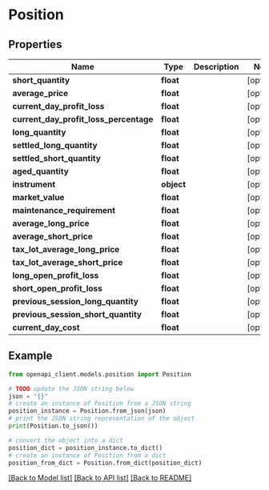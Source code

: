 # Position


## Properties

Name | Type | Description | Notes
------------ | ------------- | ------------- | -------------
**short_quantity** | **float** |  | [optional] 
**average_price** | **float** |  | [optional] 
**current_day_profit_loss** | **float** |  | [optional] 
**current_day_profit_loss_percentage** | **float** |  | [optional] 
**long_quantity** | **float** |  | [optional] 
**settled_long_quantity** | **float** |  | [optional] 
**settled_short_quantity** | **float** |  | [optional] 
**aged_quantity** | **float** |  | [optional] 
**instrument** | **object** |  | [optional] 
**market_value** | **float** |  | [optional] 
**maintenance_requirement** | **float** |  | [optional] 
**average_long_price** | **float** |  | [optional] 
**average_short_price** | **float** |  | [optional] 
**tax_lot_average_long_price** | **float** |  | [optional] 
**tax_lot_average_short_price** | **float** |  | [optional] 
**long_open_profit_loss** | **float** |  | [optional] 
**short_open_profit_loss** | **float** |  | [optional] 
**previous_session_long_quantity** | **float** |  | [optional] 
**previous_session_short_quantity** | **float** |  | [optional] 
**current_day_cost** | **float** |  | [optional] 

## Example

```python
from openapi_client.models.position import Position

# TODO update the JSON string below
json = "{}"
# create an instance of Position from a JSON string
position_instance = Position.from_json(json)
# print the JSON string representation of the object
print(Position.to_json())

# convert the object into a dict
position_dict = position_instance.to_dict()
# create an instance of Position from a dict
position_from_dict = Position.from_dict(position_dict)
```
[[Back to Model list]](../README.md#documentation-for-models) [[Back to API list]](../README.md#documentation-for-api-endpoints) [[Back to README]](../README.md)


